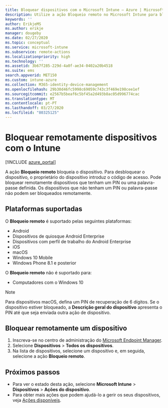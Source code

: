 ```yaml
---
title: Bloquear dispositivos com o Microsoft Intune – Azure | Microsoft Docs
description: Utilize a ação Bloqueio remoto no Microsoft Intune para bloquear um dispositivo protegido por um PIN ou palavra-passe.
keywords: ''
author: ErikjeMS
ms.author: erikje
manager: dougeby
ms.date: 02/27/2020
ms.topic: conceptual
ms.service: microsoft-intune
ms.subservice: remote-actions
ms.localizationpriority: high
ms.technology: ''
ms.assetid: 3b67f285-229d-4a0f-ae34-0402a20b4518
ms.suite: ems
search.appverid: MET150
ms.custom: intune-azure
ms.collection: M365-identity-device-management
ms.openlocfilehash: 29b30d46fc5998c69059c743c3f469e198cee1ef
ms.sourcegitcommit: e2567b5beaf6c5bf45a2d493b8ac05d996774cac
ms.translationtype: MT
ms.contentlocale: pt-PT
ms.lasthandoff: 03/27/2020
ms.locfileid: "80325125"
---
```

# <a name="remotely-lock-devices-with-intune"></a>Bloquear remotamente dispositivos com o Intune

[!INCLUDE [azure_portal](../includes/azure_portal.md)]

A ação **Bloqueio remoto** bloqueia o dispositivo. Para desbloquear o dispositivo, o proprietário do dispositivo introduz o código de acesso. Pode bloquear remotamente dispositivos que tenham um PIN ou uma palavra-passe definida. Os dispositivos que não tenham um PIN ou palavra-passe não podem ser bloqueados remotamente.

## <a name="supported-platforms"></a>Plataformas suportadas

O **Bloqueio remoto** é suportado pelas seguintes plataformas:

- Android
- Dispositivos de quiosque Android Enterprise
- Dispositivos com perfil de trabalho do Android Enterprise
- iOS
- macOS
- Windows 10 Mobile
- Windows Phone 8.1 e posterior

O **Bloqueio remoto** não é suportado para:
- Computadores com o Windows 10

> [!NOTE]
> Para dispositivos macOS, defina um PIN de recuperação de 6 dígitos. Se o dispositivo estiver bloqueado, a **Descrição geral do dispositivo** apresenta o PIN até que seja enviada outra ação de dispositivo.

## <a name="remote-lock-a-device"></a>Bloquear remotamente um dispositivo

1. Inscreva-se no centro de administração do [Microsoft Endpoint Manager](https://go.microsoft.com/fwlink/?linkid=2109431).
3. Selecione **Dispositivos** > **Todos os dispositivos**.
4. Na lista de dispositivos, selecione um dispositivo e, em seguida, selecione a ação **Bloqueio remoto**.

## <a name="next-steps"></a>Próximos passos

- Para ver o estado desta ação, selecione **Microsoft Intune** > **Dispositivos** > **Ações do dispositivo**. 
- Para obter mais ações que podem ajudá-lo a gerir os seus dispositivos, veja [Ações disponíveis](device-management.md).
